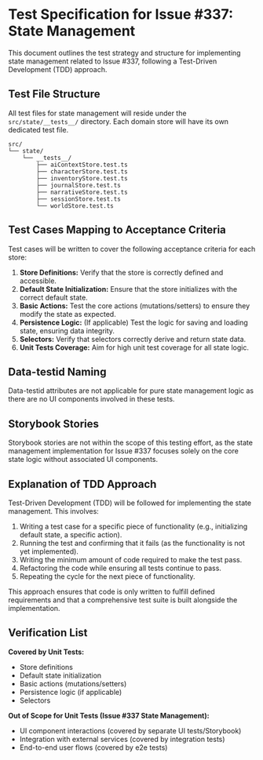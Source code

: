 # Test Specification for Issue #337: State Management

This document outlines the test strategy and structure for implementing state management related to Issue #337, following a Test-Driven Development (TDD) approach.

## Test File Structure

All test files for state management will reside under the `src/state/__tests__/` directory. Each domain store will have its own dedicated test file.

```
src/
└── state/
    └── __tests__/
        ├── aiContextStore.test.ts
        ├── characterStore.test.ts
        ├── inventoryStore.test.ts
        ├── journalStore.test.ts
        ├── narrativeStore.test.ts
        ├── sessionStore.test.ts
        └── worldStore.test.ts
```

## Test Cases Mapping to Acceptance Criteria

Test cases will be written to cover the following acceptance criteria for each store:

1.  **Store Definitions:** Verify that the store is correctly defined and accessible.
2.  **Default State Initialization:** Ensure that the store initializes with the correct default state.
3.  **Basic Actions:** Test the core actions (mutations/setters) to ensure they modify the state as expected.
4.  **Persistence Logic:** (If applicable) Test the logic for saving and loading state, ensuring data integrity.
5.  **Selectors:** Verify that selectors correctly derive and return state data.
6.  **Unit Tests Coverage:** Aim for high unit test coverage for all state logic.

## Data-testid Naming

Data-testid attributes are not applicable for pure state management logic as there are no UI components involved in these tests.

## Storybook Stories

Storybook stories are not within the scope of this testing effort, as the state management implementation for Issue #337 focuses solely on the core state logic without associated UI components.

## Explanation of TDD Approach

Test-Driven Development (TDD) will be followed for implementing the state management. This involves:

1.  Writing a test case for a specific piece of functionality (e.g., initializing default state, a specific action).
2.  Running the test and confirming that it fails (as the functionality is not yet implemented).
3.  Writing the minimum amount of code required to make the test pass.
4.  Refactoring the code while ensuring all tests continue to pass.
5.  Repeating the cycle for the next piece of functionality.

This approach ensures that code is only written to fulfill defined requirements and that a comprehensive test suite is built alongside the implementation.

## Verification List

**Covered by Unit Tests:**

*   Store definitions
*   Default state initialization
*   Basic actions (mutations/setters)
*   Persistence logic (if applicable)
*   Selectors

**Out of Scope for Unit Tests (Issue #337 State Management):**

*   UI component interactions (covered by separate UI tests/Storybook)
*   Integration with external services (covered by integration tests)
*   End-to-end user flows (covered by e2e tests)
